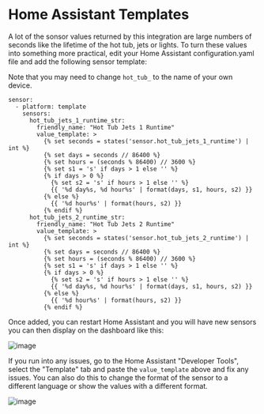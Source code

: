 # Home Assistant Templates

A lot of the sonsor values returned by this integration are large numbers of seconds like the lifetime of the hot tub, jets or lights. To turn these values into something more practical, edit your Home Assistant configuration.yaml file and add the following sensor template:

Note that you may need to change `hot_tub_` to the name of your own device.

```
sensor:
  - platform: template
    sensors:
      hot_tub_jets_1_runtime_str:
        friendly_name: "Hot Tub Jets 1 Runtime"
        value_template: >
          {% set seconds = states('sensor.hot_tub_jets_1_runtime') | int %}
          {% set days = seconds // 86400 %}
          {% set hours = (seconds % 86400) // 3600 %}
          {% set s1 = 's' if days > 1 else '' %}
          {% if days > 0 %}
            {% set s2 = 's' if hours > 1 else '' %}
            {{ '%d day%s, %d hour%s' | format(days, s1, hours, s2) }}
          {% else %}
            {{ '%d hour%s' | format(hours, s2) }}
          {% endif %}
      hot_tub_jets_2_runtime_str:
        friendly_name: "Hot Tub Jets 2 Runtime"
        value_template: >
          {% set seconds = states('sensor.hot_tub_jets_2_runtime') | int %}
          {% set days = seconds // 86400 %}
          {% set hours = (seconds % 86400) // 3600 %}
          {% set s1 = 's' if days > 1 else '' %}
          {% if days > 0 %}
            {% set s2 = 's' if hours > 1 else '' %}
            {{ '%d day%s, %d hour%s' | format(days, s1, hours, s2) }}
          {% else %}
            {{ '%d hour%s' | format(hours, s2) }}
          {% endif %}
```

Once added, you can restart Home Assistant and you will have new sensors you can then display on the dashboard like this:

![image](https://github.com/Ylianst/ESP-IQ2020/assets/1319013/38e456e7-7946-4dfd-8699-6d5bccfc4a46)

If you run into any issues, go to the Home Assistant "Developer Tools", select the "Template" tab and paste the `value_template` above and fix any issues. You can also do this to change the format of the sensor to a different language or show the values with a different format.

![image](https://github.com/Ylianst/ESP-IQ2020/assets/1319013/ffa2b8ac-4193-411d-b864-b04e8ea1b068)
